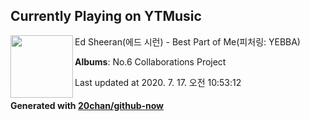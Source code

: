 ## Currently Playing on YTMusic

[<img align="left" width="100" src="https://lh3.googleusercontent.com/2rSqxXTYIox46twhc2zC73tSPuzHz9XBx04tojSXQmXN4SK7NgYdwX5PgqcX7reoPG_3WrjnIu-hbm5G">](https://music.youtube.com/channel/UClmXPfaYhXOYsNn_QUyheWQ)

Ed Sheeran(에드 시런) - Best Part of Me(피처링: YEBBA)

**Albums**: No.6 Collaborations Project

Last updated at 2020. 7. 17. 오전 10:53:12

#### Generated with [20chan/github-now](https://github.com/20chan/github-now)


<!--
**20chan/20chan** is a ✨ _special_ ✨ repository because its `README.md` (this file) appears on your GitHub profile.

Here are some ideas to get you started:

- 🔭 I’m currently working on ...
- 🌱 I’m currently learning ...
- 👯 I’m looking to collaborate on ...
- 🤔 I’m looking for help with ...
- 💬 Ask me about ...
- 📫 How to reach me: ...
- 😄 Pronouns: ...
- ⚡ Fun fact: ...
-->
